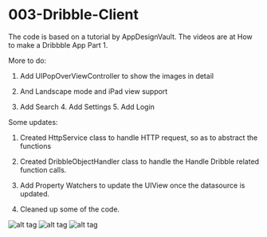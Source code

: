# 003-Dribble-Client
The code is based on a tutorial by AppDesignVault. The videos are at How to make a Dribbble App Part 1.

More to do: 

1. Add UIPopOverViewController to show the images in detail 

2. And Landscape mode and iPad view support 

3. Add Search 4. Add Settings 5. Add Login

Some updates: 

1. Created HttpService class to handle HTTP request, so as to abstract the functions 

2. Created DribbleObjectHandler class to handle the Handle Dribble related function calls. 

3. Add Property Watchers to update the UIView once the datasource is updated. 

4. Cleaned up some of the code.

![alt tag](https://github.com/vidaaudrey/003-Dribble-Client/blob/master/_Snapshot/snapshot1.png)
![alt tag](https://github.com/vidaaudrey/003-Dribble-Client/blob/master/_Snapshot/snapshot2.png)
![alt tag](https://github.com/vidaaudrey/003-Dribble-Client/blob/master/_Snapshot/snapshot3.png)
